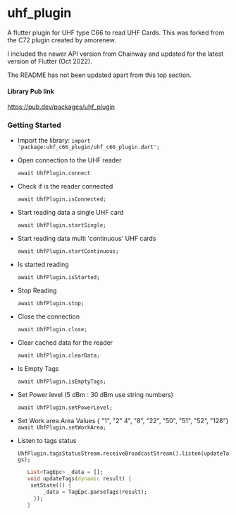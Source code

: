 # uhf_plugin

A flutter plugin for UHF type C66 to read UHF Cards. This was forked from the C72 plugin created by amorenew.

I included the newer API version from Chainway and updated for the latest version of Flutter (Oct 2022).

The README has not been updated apart from this top section.

#### Library Pub link

https://pub.dev/packages/uhf_plugin

### Getting Started

- Import the library:
  `import 'package:uhf_c66_plugin/uhf_c66_plugin.dart';`

- Open connection to the UHF reader

  `await UhfPlugin.connect`

- Check if is the reader connected

  `await UhfPlugin.isConnected;`

- Start reading data a single UHF card

  `await UhfPlugin.startSingle;`

- Start reading data multi 'continuous' UHF cards

  `await UhfPlugin.startContinuous;`

- Is started reading

  `await UhfPlugin.isStarted;`

- Stop Reading

  `await UhfPlugin.stop;`

- Close the connection

  `await UhfPlugin.close;`

- Clear cached data for the reader

  `await UhfPlugin.clearData;`

- Is Empty Tags

  `await UhfPlugin.isEmptyTags;`

- Set Power level (5 dBm : 30 dBm use string numbers)

  `await UhfPlugin.setPowerLevel;`

- Set Work area
  Area Values { "1", "2" 4", "8", "22", "50", "51", "52", "128"}
  `await UhfPlugin.setWorkArea;`

- Listen to tags status

  `UhfPlugin.tagsStatusStream.receiveBroadcastStream().listen(updateTags);`

  ```dart
     List<TagEpc> _data = [];
     void updateTags(dynamic result) {
      setState(() {
          _data = TagEpc.parseTags(result);
       });
     }
  ```
